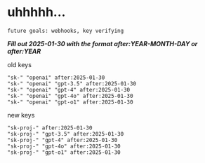 # uhhhhh...

`future goals: webhooks, key verifying`



***Fill out 2025-01-30 with the format after:YEAR-MONTH-DAY or after:YEAR***

old keys
```
"sk-" "openai" after:2025-01-30
"sk-" "openai" "gpt-3.5" after:2025-01-30
"sk-" "openai" "gpt-4" after:2025-01-30
"sk-" "openai" "gpt-4o" after:2025-01-30
"sk-" "openai" "gpt-o1" after:2025-01-30
```

new keys
```
"sk-proj-" after:2025-01-30
"sk-proj-" "gpt-3.5" after:2025-01-30
"sk-proj-" "gpt-4" after:2025-01-30
"sk-proj-" "gpt-4o" after:2025-01-30
"sk-proj-" "gpt-o1" after:2025-01-30
```
